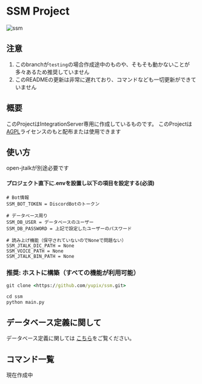 # SSM Project

![ssm](https://repo.akarinext.org/assets/image/YX.png)

## 注意

1. このbranchが`testing`の場合作成途中のものや、そもそも動かないことが多々あるため推奨していません
2. このREADMEの更新は非常に遅れており、コマンドなども一切更新ができていません

## 概要

このProjectはIntegrationServer専用に作成しているものです。
このProjectは[AGPL](LICENSE)ライセンスのもと配布または使用できます

## 使い方

open-jtalkが別途必要です

#### プロジェクト直下に.envを設置し以下の項目を設定する(必須)
```
# Bot情報
SSM_BOT_TOKEN = DiscordBotのトークン

# データベース周り
SSM_DB_USER = データベースのユーザー
SSM_DB_PASSWORD = 上記で設定したユーザーのパスワード

# 読み上げ機能（保守されていないのでNoneで問題ない）
SSM_JTALK_DIC_PATH = None
SSM_VOICE_PATH = None
SSM_JTALK_BIN_PATH = None
```

### 推奨: ホストに構築（すべての機能が利用可能）

```cmd
git clone <https://github.com/yupix/ssm.git>

cd ssm
python main.py
```

## データベース定義に関して

データベース定義に関しては [こちら](./doc/schema)をご覧ください。

## コマンド一覧

現在作成中

